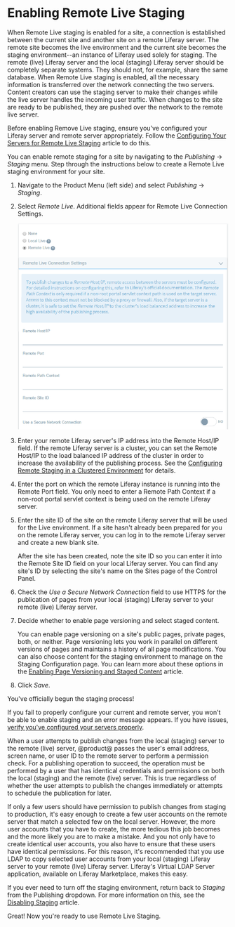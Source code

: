 # Enabling Remote Live Staging [](id=enabling-remote-live-staging)

When Remote Live staging is enabled for a site, a connection is established
between the current site and another site on a remote Liferay server. The remote
site becomes the live environment and the current site becomes the staging
environment--an instance of Liferay used solely for staging. The remote (live)
Liferay server and the local (staging) Liferay server should be completely
separate systems. They should not, for example, share the same database. When
Remote Live staging is enabled, all the necessary information is transferred
over the network connecting the two servers. Content creators can use the
staging server to make their changes while the live server handles the incoming
user traffic. When changes to the site are ready to be published, they are
pushed over the network to the remote live server. 

Before enabling Remove Live staging, ensure you've configured your Liferay
server and remote server appropriately. Follow the
[Configuring Your Servers for Remote Live Staging](/discover/portal/-/knowledge_base/7-1/configuring-your-servers-for-remote-live-staging)
article to do this.

You can enable remote staging for a site by navigating to the *Publishing*
&rarr; *Staging* menu. Step through the instructions below to create a Remote
Live staging environment for your site. 

1.  Navigate to the Product Menu (left side) and select *Publishing* &rarr;
    *Staging*.

2.  Select *Remote Live*. Additional fields appear for Remote Live Connection
    Settings.

    ![Figure 1: After your remote Liferay server and local Liferay server have been configured to communicate with each other, you have to specify a few Remote Live connection settings.](../../../../images/remote-live-staging-settings.png)

3.  Enter your remote Liferay server's IP address into the Remote Host/IP field.
    If the remote Liferay server is a cluster, you can set the Remote Host/IP to
    the load balanced IP address of the cluster in order to increase the
    availability of the publishing process. See the
    [Configuring Remote Staging in a Clustered Environment](/discover/deployment/-/knowledge_base/7-0/configuring-remote-staging-in-a-clustered-environment)
    for details.

4.  Enter the port on which the remote Liferay instance is running into the
    Remote Port field. You only need to enter a Remote Path Context if a
    non-root portal servlet context is being used on the remote Liferay server.

5.  Enter the site ID of the site on the remote Liferay server that will be used
    for the Live environment. If a site hasn't already been prepared for you on
    the remote Liferay server, you can log in to the remote Liferay server and
    create a new blank site.

    After the site has been created, note the site ID so you can enter it into
    the Remote Site ID field on your local Liferay server. You can find any
    site's ID by selecting the site's name on the Sites page of the Control
    Panel.
    
6.  Check the *Use a Secure Network Connection* field to use HTTPS for the
    publication of pages from your local (staging) Liferay server to your remote
    (live) Liferay server.

7.  Decide whether to enable page versioning and select staged content.

    You can enable page versioning on a site's public pages, private pages,
    both, or neither. Page versioning lets you work in parallel on different
    versions of pages and maintains a history of all page modifications. You can
    also choose content for the staging environment to manage on the Staging
    Configuration page. You can learn more about these options in the
    [Enabling Page Versioning and Staged Content](/discover/portal/-/knowledge_base/7-1/enabling-page-versioning-and-staged-content)
    article.

8.  Click *Save*.

You've officially begun the staging process!

If you fail to properly configure your current and remote server, you won't be
able to enable staging and an error message appears. If you have issues,
[verify you've configured your servers properly](/discover/portal/-/knowledge_base/7-1/configuring-your-servers-for-remote-live-staging).

When a user attempts to publish changes from the local (staging) server to the
remote (live) server, @product@ passes the user's email address, screen name, or
user ID to the remote server to perform a permission check. For a publishing
operation to succeed, the operation must be performed by a user that has
identical credentials and permissions on both the local (staging) and the remote
(live) server. This is true regardless of whether the user attempts to publish
the changes immediately or attempts to schedule the publication for later.

If only a few users should have permission to publish changes from staging to
production, it's easy enough to create a few user accounts on the remote server
that match a selected few on the local server. However, the more user accounts
that you have to create, the more tedious this job becomes and the more likely
you are to make a mistake. And you not only have to create identical user
accounts, you also have to ensure that these users have identical permissions.
For this reason, it's recommended that you use LDAP to copy selected user
accounts from your local (staging) Liferay server to your remote (live) Liferay
server. Liferay's Virtual LDAP Server application, available on Liferay
Marketplace, makes this easy.

If you ever need to turn off the staging environment, return back to *Staging*
from the Publishing dropdown. For more information on this, see the
[Disabling Staging](/discover/portal/-/knowledge_base/7-1/disabling-staging)
article.

Great! Now you're ready to use Remote Live Staging.
